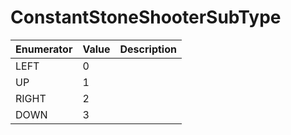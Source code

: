 # ConstantStoneShooterSubType

| Enumerator | Value | Description |
| ---------- | ----- | ----------- |
| LEFT       | 0     |             |
| UP         | 1     |             |
| RIGHT      | 2     |             |
| DOWN       | 3     |             |
